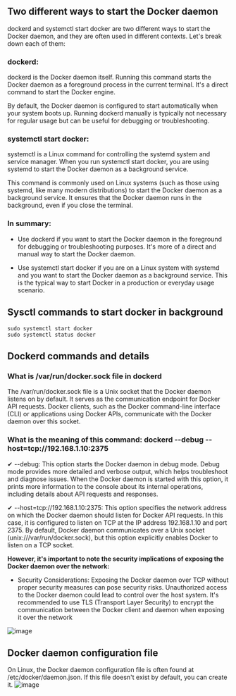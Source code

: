 ## Two different ways to start the Docker daemon

dockerd and systemctl start docker are two different ways to start the Docker daemon, and they are often used in different contexts. 
Let's break down each of them:

### dockerd:
dockerd is the Docker daemon itself. 
Running this command starts the Docker daemon as a foreground process in the current terminal. It's a direct command to start the Docker engine.

By default, the Docker daemon is configured to start automatically when your system boots up. 
Running dockerd manually is typically not necessary for regular usage but can be useful for debugging or troubleshooting.

### systemctl start docker:

systemctl is a Linux command for controlling the systemd system and service manager. 
When you run systemctl start docker, you are using systemd to start the Docker daemon as a background service.

This command is commonly used on Linux systems (such as those using systemd, like many modern distributions) to start the Docker daemon as a background service. 
It ensures that the Docker daemon runs in the background, even if you close the terminal.

### In summary:

- Use dockerd if you want to start the Docker daemon in the foreground for debugging or troubleshooting purposes. It's more of a direct and manual way to start the Docker daemon.

- Use systemctl start docker if you are on a Linux system with systemd and you want to start the Docker daemon as a background service. This is the typical way to start Docker in a production or everyday usage scenario.

## Sysctl commands to start docker in background

```
sudo systemctl start docker
sudo systemctl status docker
```

## Dockerd commands and details 

### What is /var/run/docker.sock file in dockerd
The /var/run/docker.sock file is a Unix socket that the Docker daemon listens on by default. It serves as the communication endpoint for Docker API requests. 
Docker clients, 
such as the Docker command-line interface (CLI) or applications using Docker APIs, communicate with the Docker daemon over this socket.

### What is the meaning of this command: dockerd --debug --host=tcp://192.168.1.10:2375 
✔ --debug: This option starts the Docker daemon in debug mode. Debug mode provides more detailed and verbose output, 
which helps troubleshoot and diagnose issues. When the Docker daemon is started with this option, 
it prints more information to the console about its internal operations, including details about API requests and responses.

✔ --host=tcp://192.168.1.10:2375: This option specifies the network address on which the Docker daemon should listen for Docker API requests. 
In this case, it is configured to listen on TCP at the IP address 192.168.1.10 and port 2375. By default, 
Docker daemon communicates over a Unix socket (unix:///var/run/docker.sock), but this option explicitly enables Docker to listen on a TCP socket.

**However, it's important to note the security implications of exposing the Docker daemon over the network:**

- Security Considerations:
Exposing the Docker daemon over TCP without proper security measures can pose security risks. 
Unauthorized access to the Docker daemon could lead to control over the host system. 
It's recommended to use TLS (Transport Layer Security) to encrypt the communication between the Docker client and daemon when exposing it over the network

![image](https://github.com/MeSabya/Kubernetes/assets/33947539/d06e9e5c-6728-40de-a56c-b6b5e7d7c0a9)

## Docker daemon configuration file 
On Linux, the Docker daemon configuration file is often found at /etc/docker/daemon.json. If this file doesn't exist by default, you can create it.
![image](https://github.com/MeSabya/Kubernetes/assets/33947539/1647dd7c-1146-465a-9cae-1f5a21ae172e)







